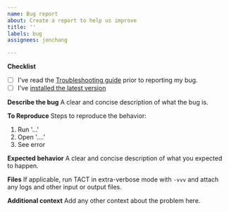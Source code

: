```yaml
---
name: Bug report
about: Create a report to help us improve
title: ''
labels: bug
assignees: jonchang

---
```


**Checklist**
- [ ] I've read the [Troubleshooting guide](https://jonchang.github.io/tact/troubleshooting/) prior to reporting my bug.
- [ ] I've [installed the latest version](https://jonchang.github.io/tact/install/)

**Describe the bug**
A clear and concise description of what the bug is.

**To Reproduce**
Steps to reproduce the behavior:
1. Run '...'
2. Open '....'
3. See error

**Expected behavior**
A clear and concise description of what you expected to happen.

**Files**
If applicable, run TACT in extra-verbose mode with `-vvv` and attach any logs and other input or output files.

**Additional context**
Add any other context about the problem here.
